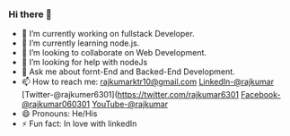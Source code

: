 ### Hi there 👋

- 🔭 I’m currently working on fullstack Developer.
- 🌱 I’m currently learning node.js.
- 👯 I’m looking to collaborate on Web Development.
- 🤔 I’m looking for help with nodeJs
- 💬 Ask me about fornt-End and Backed-End Development.
- 📫 How to reach me: rajkumarktr10@gmail.com [LinkedIn-@rajkumar](https://www.linkedin.com/in/raj-kumar-7127b31a8/) [Twitter-@rajkumer6301](https://twitter.com/rajkumar6301        [Facebook-@rajkumar060301](https://www.facebook.com/rajkumar060301) [YouTube-@rajkumar](https://www.youtube.com/channel/UCS0lo3ONuU_iWvOhYNlEksg)
- 😄 Pronouns: He/His
- ⚡ Fun fact: In love with linkedIn

